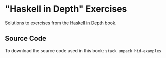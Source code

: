 # "Haskell in Depth" Exercises
Solutions to exercises from the [Haskell in Depth](https://www.manning.com/books/haskell-in-depth) book.

## Source Code
To download the source code used in this book: `stack unpack hid-examples`
